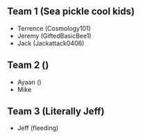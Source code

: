 ## Team 1 (Sea pickle cool kids)
- Terrence (Cosmology101)
- Jeremy (GiftedBasicBee1)
- Jack (Jackattack0406)
## Team 2 ()
- Ayaan ()
- Mike
## Team 3 (Literally Jeff)
- Jeff (fleeding)
